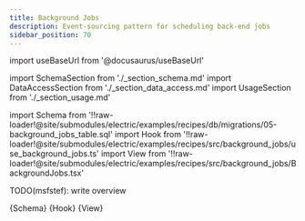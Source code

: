 ```yaml
---
title: Background Jobs
description: Event-sourcing pattern for scheduling back-end jobs
sidebar_position: 70
---
```


import useBaseUrl from '@docusaurus/useBaseUrl'

import SchemaSection from './_section_schema.md'
import DataAccessSection from './_section_data_access.md'
import UsageSection from './_section_usage.md'

import Schema from '!!raw-loader!@site/submodules/electric/examples/recipes/db/migrations/05-background_jobs_table.sql'
import Hook from '!!raw-loader!@site/submodules/electric/examples/recipes/src/background_jobs/use_background_jobs.ts'
import View from '!!raw-loader!@site/submodules/electric/examples/recipes/src/background_jobs/BackgroundJobs.tsx'

TODO(msfstef): write overview

<SchemaSection />

<CodeBlock language="sql">
  {Schema}
</CodeBlock>

<DataAccessSection />

<CodeBlock language="ts">
  {Hook}
</CodeBlock>

<UsageSection />

<CodeBlock language="tsx">
  {View}
</CodeBlock>
